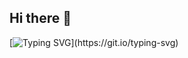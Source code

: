## Hi there 👋

<!--
**v019f1n9er/v019f1n9er** is a ✨ _special_ ✨ repository because its `README.md` (this file) appears on your GitHub profile.

Here are some ideas to get you started:

- 🔭 I’m currently working on ...
- 🌱 I’m currently learning ...
- 👯 I’m looking to collaborate on ...
- 🤔 I’m looking for help with ...
- 💬 Ask me about ...
- 📫 How to reach me: ...
- 😄 Pronouns: ...
- ⚡ Fun fact: ...
-->

<!-- [![Typing SVG](https://readme-typing-svg.herokuapp.com?color=%FFBC2400&lines=I+just+wanted+to...)](https://git.io/typing-svg) -->
<!-- [![Typing SVG](https://readme-typing-svg.herokuapp.com?color=%DCBC143C&lines=I+just+wanted+to...)](https://git.io/typing-svg) -->
[![Typing SVG](https://readme-typing-svg.herokuapp.com?color=%0e5cc4FF&lines=I+just+wanted+to...)](https://git.io/typing-svg)
<!-- #DC + BC + 143C -->
